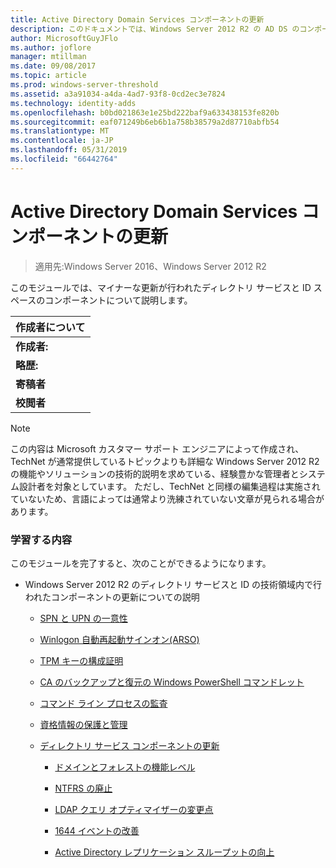 ```yaml
---
title: Active Directory Domain Services コンポーネントの更新
description: このドキュメントでは、Windows Server 2012 R2 の AD DS のコンポーネントの更新がについて説明します
author: MicrosoftGuyJFlo
ms.author: joflore
manager: mtillman
ms.date: 09/08/2017
ms.topic: article
ms.prod: windows-server-threshold
ms.assetid: a3a91034-a4da-4ad7-93f8-0cd2ec3e7824
ms.technology: identity-adds
ms.openlocfilehash: b0bd021863e1e25bd222baf9a633438153fe820b
ms.sourcegitcommit: eaf071249b6eb6b1a758b38579a2d87710abfb54
ms.translationtype: MT
ms.contentlocale: ja-JP
ms.lasthandoff: 05/31/2019
ms.locfileid: "66442764"
---
```

# <a name="active-directory-domain-services-component-updates"></a>Active Directory Domain Services コンポーネントの更新

>適用先:Windows Server 2016、Windows Server 2012 R2

このモジュールでは、マイナーな更新が行われたディレクトリ サービスと ID スペースのコンポーネントについて説明します。  


| 作成者について |
|------------------|
|   **作成者:**    |
|     **略歴:**     |
| **寄稿者** |
|  **校閲者**   |

> [!NOTE]  
> この内容は Microsoft カスタマー サポート エンジニアによって作成され、TechNet が通常提供しているトピックよりも詳細な Windows Server 2012 R2 の機能やソリューションの技術的説明を求めている、経験豊かな管理者とシステム設計者を対象としています。 ただし、TechNet と同様の編集過程は実施されていないため、言語によっては通常より洗練されていない文章が見られる場合があります。  

### <a name="what-you-will-learn"></a>学習する内容  
このモジュールを完了すると、次のことができるようになります。  

-   Windows Server 2012 R2 のディレクトリ サービスと ID の技術領域内で行われたコンポーネントの更新についての説明  

    -   [SPN と UPN の一意性](../../../ad-ds/manage/component-updates/SPN-and-UPN-uniqueness.md)  

    -   [Winlogon 自動再起動サインオン&#40;ARSO&#41;](../../../ad-ds/manage/component-updates/Winlogon-Automatic-Restart-Sign-On--ARSO-.md)  

    -   [TPM キーの構成証明](../../../ad-ds/manage/component-updates/TPM-Key-Attestation.md)  

    -   [CA のバックアップと復元の Windows PowerShell コマンドレット](../../../ad-ds/manage/component-updates/CA-Backup-and-Restore-Windows-PowerShell-cmdlets.md)  

    -   [コマンド ライン プロセスの監査](../../../ad-ds/manage/component-updates/Command-line-process-auditing.md)  

    -   [資格情報の保護と管理](https://technet.microsoft.com/library/dn408190.aspx)  

    -   [ディレクトリ サービス コンポーネントの更新](../../../ad-ds/manage/component-updates/Directory-Services-component-updates.md)  

        -   [ドメインとフォレストの機能レベル](../../../ad-ds/manage/component-updates/../../../ad-ds/manage/component-updates/Directory-Services-component-updates.md#BKMK_FL)  

        -   [NTFRS の廃止](../../../ad-ds/manage/component-updates/Directory-Services-component-updates.md#BKMK_NTFRS)  

        -   [LDAP クエリ オプティマイザーの変更点](../../../ad-ds/manage/component-updates/../../../ad-ds/manage/component-updates/Directory-Services-component-updates.md#BKMK_LDAPQuery)  

        -   [1644 イベントの改善](../../../ad-ds/manage/component-updates/Directory-Services-component-updates.md#BKMK_1644)  

        -   [Active Directory レプリケーション スループットの向上](../../../ad-ds/manage/component-updates/../../../ad-ds/manage/component-updates/Directory-Services-component-updates.md#BKMK_ADRepl)  



